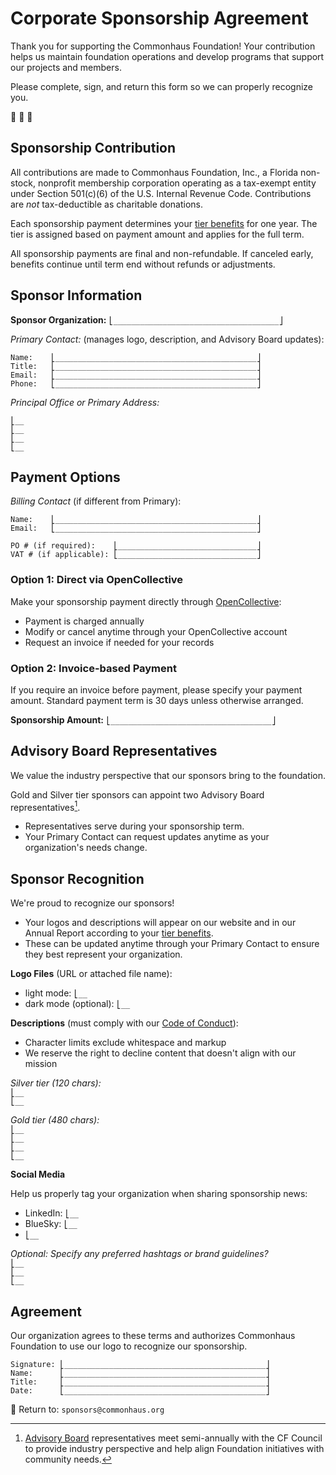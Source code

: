 # Corporate Sponsorship Agreement

Thank you for supporting the Commonhaus Foundation!
Your contribution helps us maintain foundation operations and develop programs that support our projects and members.

Please complete, sign, and return this form so we can properly recognize you.

🙏 🫶 🚀

## Sponsorship Contribution

All contributions are made to Commonhaus Foundation, Inc., a Florida non-stock, nonprofit membership corporation operating as a tax-exempt entity under Section 501(c)(6) of the U.S. Internal Revenue Code.
Contributions are *not* tax-deductible as charitable donations.

Each sponsorship payment determines your [tier benefits](./sponsorship-tiers.md) for one year.
The tier is assigned based on payment amount and applies for the full term.

All sponsorship payments are final and non-refundable.
If canceled early, benefits continue until term end without refunds or adjustments.

## Sponsor Information

**Sponsor Organization:** `⎣_____________________________________⎦`  

*Primary Contact:* (manages logo, description, and Advisory Board updates):

`Name:    ⎣_____________________________________________⎦`  
`Title:   ⎣_____________________________________________⎦`  
`Email:   ⎣_____________________________________________⎦`  
`Phone:   ⎣_____________________________________________⎦`  

*Principal Office or Primary Address:*

`⎣__`  
`⎣__`  
`⎣__`  
`⎣__`  

## Payment Options

*Billing Contact* (if different from Primary):  

`Name:    ⎣_____________________________________________⎦`  
`Email:   ⎣_____________________________________________⎦`  

`PO # (if required):    ⎣_______________________________⎦`  
`VAT # (if applicable): ⎣_______________________________⎦`  

### Option 1: Direct via OpenCollective

Make your sponsorship payment directly through [OpenCollective][]:

- Payment is charged annually
- Modify or cancel anytime through your OpenCollective account
- Request an invoice if needed for your records

### Option 2: Invoice-based Payment

If you require an invoice before payment, please specify your payment amount.
Standard payment term is 30 days unless otherwise arranged.

**Sponsorship Amount:** `⎣____________________________________⎦`  

## Advisory Board Representatives

We value the industry perspective that our sponsors bring to the foundation.

Gold and Silver tier sponsors can appoint two Advisory Board representatives[^1].

- Representatives serve during your sponsorship term.
- Your Primary Contact can request updates anytime as your organization's needs change.

[^1]: [Advisory Board](https://www.commonhaus.org/bylaws/cf-advisory-board.html) representatives meet semi-annually with the CF Council to provide industry perspective and help align Foundation initiatives with community needs.

<!-- break -->
## Sponsor Recognition

We're proud to recognize our sponsors!

- Your logos and descriptions will appear on our website and in our Annual Report according to your [tier benefits](./sponsorship-tiers.md).
- These can be updated anytime through your Primary Contact to ensure they best represent your organization.

**Logo Files** (URL or attached file name):  

- light mode: `⎣__`  
- dark mode (optional): `⎣__`  

**Descriptions** (must comply with our [Code of Conduct][]):

- Character limits exclude whitespace and markup
- We reserve the right to decline content that doesn't align with our mission

*Silver tier (120 chars):*  
`⎣__`  
`⎣__`  

*Gold tier (480 chars):*  
`⎣__`  
`⎣__`  
`⎣__`  
`⎣__`  

**Social Media**

Help us properly tag your organization when sharing sponsorship news:

- LinkedIn: `⎣__`
- BlueSky: `⎣__`
- `⎣__`

*Optional: Specify any preferred hashtags or brand guidelines?*  
`⎣__`  
`⎣__`  
`⎣__`  

## Agreement

Our organization agrees to these terms and authorizes Commonhaus Foundation to use our logo to recognize our sponsorship.

`Signature: ⎣_____________________________________________⎦`  
`Name:      ⎣_____________________________________________⎦`  
`Title:     ⎣_____________________________________________⎦`  
`Date:      ⎣_____________________________________________⎦`  

📩 Return to: `sponsors@commonhaus.org`

[OpenCollective]: https://opencollective.com/commonhaus-foundation
[Code of Conduct]: https://www.commonhaus.org/policies/code-of-conduct/
